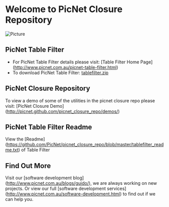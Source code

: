 # Welcome to PicNet Closure Repository #

![Picture](http://www.picnet.com.au/images/PNTF_icon.jpg)
## PicNet Table Filter ##
* For PicNet Table Filter details please visit: [Table Filter Home Page] (http://www.picnet.com.au/picnet-table-filter.html)
* To download PicNet Table Filter: [tablefilter.zip](https://github.com/PicNet/picnet_closure_repo/raw/master/tablefilter.zip)

## PicNet Closure Repository  ##
To view a demo of some of the utilities in the picnet closure repo please visit: [PicNet Closure Demo] (http://picnet.github.com/picnet_closure_repo/demos/)

## PicNet Table Filter Readme  ##
View the [Readme] (https://github.com/PicNet/picnet_closure_repo/blob/master/tablefilter_readme.txt) of Table Filter

## Find Out More ##
Visit our [software development blog] (http://www.picnet.com.au/blogs/guido/), we are always working on new projects. Or view our full [software development services] (http://www.picnet.com.au/software-development.html) to find out if we can help you. 





